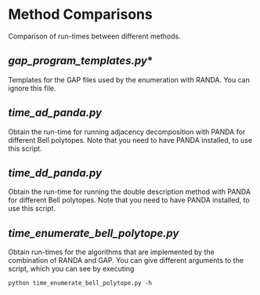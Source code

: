 # Method Comparisons
Comparison of run-times between different methods.

## *gap_program_templates.py**
Templates for the GAP files used by the enumeration with RANDA. You can ignore this file.

## *time_ad_panda.py* 
Obtain the run-time for running adjacency decomposition with PANDA for different Bell polytopes.
Note that you need to have PANDA installed, to use this script.

## *time_dd_panda.py* 
Obtain the run-time for running the double description method with PANDA for different Bell polytopes.
Note that you need to have PANDA installed, to use this script.

## *time_enumerate_bell_polytope.py*
Obtain run-times for the algorithms that are implemented by the combination of RANDA and GAP. 
You can give different arguments to the script, which you can see by executing

```shell
python time_enumerate_bell_polytope.py -h
```
